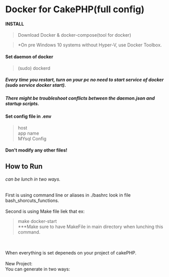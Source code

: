 # Docker for CakePHP(full config)

#### INSTALL
>Download Docker & docker-compose(tool for docker)

>*On pre Windows 10 systems without Hyper-V, use Docker Toolbox.

#### Set daemon of docker
>(sudo) dockerd<br />
##### Every time you restart, turn on your pc no need to start service of docker (sudo service docker start).<br />
##### There might be troubleshoot conflicts between the daemon.json and startup scripts.<br />

#### Set config file in .env
> host<br />
> app name<br />
> MYsql Config<br />

#### Don't modify any other files!

## How to Run
###### can be lunch in two ways.
First is using command line or aliases in ./bashrc look in file bash_shorcuts_functions.<br />
<br />
Second is using Make file liek that ex:<br>
> make docker-start<br />
***Make sure to have MakeFile in main directory when lunching this command.

<br />
<br />
When everything is set depeneds on your project of cakePHP.<br />
<br />
New Project:<br />
You can generate in two ways:



